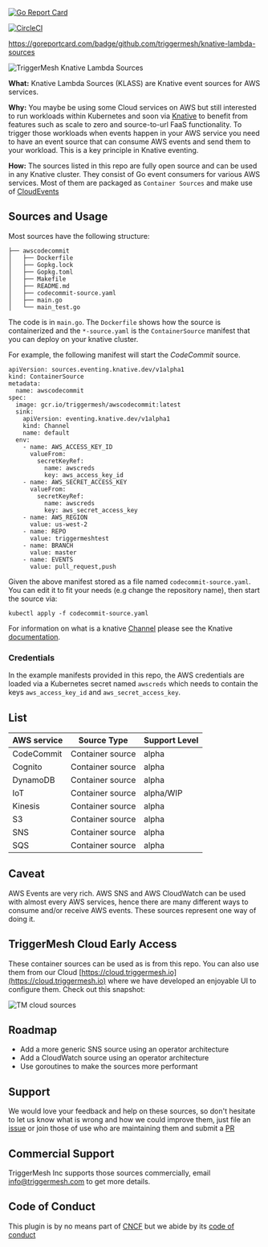 [![Go Report Card](https://goreportcard.com/badge/github.com/triggermesh/knative-lambda-sources)](https://goreportcard.com/report/github.com/triggermesh/knative-lambda-sources)

[![CircleCI](https://circleci.com/gh/triggermesh/knative-lambda-sources/tree/master.svg?style=shield)](https://circleci.com/gh/triggermesh/knative-lambda-sources/tree/master)

https://goreportcard.com/badge/github.com/triggermesh/knative-lambda-sources

![TriggerMesh Knative Lambda Sources](./images/klass.png "TriggerMesh Knative Lambda Sources")

**What:** Knative Lambda Sources (KLASS) are Knative event sources for AWS services.

**Why:** You maybe be using some Cloud services on AWS but still interested to run workloads within Kubernetes and soon via [Knative](https://github.com/knative/docs) to benefit from features such as scale to zero and source-to-url FaaS functionality. To trigger those workloads when events happen in your AWS service you need to have an event source that can consume AWS events and send them to your workload. This is a key principle in Knative eventing.

**How:** The sources listed in this repo are fully open source and can be used in any Knative cluster. They consist of Go event consumers for various AWS services. Most of them are packaged as `Container Sources` and make use of [CloudEvents](https://cloudevents.io/)

## Sources and Usage

Most sources have the following structure:

```shell
├── awscodecommit
│   ├── Dockerfile
│   ├── Gopkg.lock
│   ├── Gopkg.toml
│   ├── Makefile
│   ├── README.md
│   ├── codecommit-source.yaml
│   ├── main.go
│   └── main_test.go
```

The code is in `main.go`. The `Dockerfile` shows how the source is containerized and the `*-source.yaml` is the `ContainerSource` manifest that you can deploy on your knative cluster.

For example, the following manifest will start the _CodeCommit_ source.

```
apiVersion: sources.eventing.knative.dev/v1alpha1
kind: ContainerSource
metadata:
  name: awscodecommit
spec:
  image: gcr.io/triggermesh/awscodecommit:latest
  sink:
    apiVersion: eventing.knative.dev/v1alpha1
    kind: Channel
    name: default
  env:
    - name: AWS_ACCESS_KEY_ID
      valueFrom:
        secretKeyRef:
          name: awscreds
          key: aws_access_key_id
    - name: AWS_SECRET_ACCESS_KEY
      valueFrom:
        secretKeyRef:
          name: awscreds
          key: aws_secret_access_key
    - name: AWS_REGION
      value: us-west-2
    - name: REPO
      value: triggermeshtest
    - name: BRANCH
      value: master
    - name: EVENTS
      value: pull_request,push
```

Given the above manifest stored as a file named `codecommit-source.yaml`. You can edit it to fit your needs (e.g change the repository name), then start the source via:

```
kubectl apply -f codecommit-source.yaml
```

For information on what is a knative [Channel](https://github.com/knative/docs/tree/master/eventing) please see the Knative [documentation](https://github.com/knative/docs/tree/master/eventing).

### Credentials

In the example manifests provided in this repo, the AWS credentials are loaded via a Kubernetes secret named `awscreds` which needs to contain the keys `aws_access_key_id` and `aws_secret_access_key`.

## List

| AWS service | Source Type | Support Level|
|-------------|-------------|--------|
|CodeCommit|Container source|alpha|
|Cognito|Container source|alpha|
|DynamoDB|Container source|alpha|
|IoT|Container source|alpha/WIP|
|Kinesis|Container source|alpha|
|S3|Container source|alpha|
|SNS|Container source|alpha|
|SQS|Container source|alpha|

## Caveat

AWS Events are very rich. AWS SNS and AWS CloudWatch can be used with almost every AWS services, hence there are many different ways to consume and/or receive AWS events. These sources represent one way of doing it.

## TriggerMesh Cloud Early Access

These container sources can be used as is from this repo. You can also use them from our Cloud [https://cloud.triggermesh.io](https://cloud.triggermesh.io) where we have developed an enjoyable UI to configure them. Check out this snapshot:

![TM cloud sources](./images/sources.png)

## Roadmap

* Add a more generic SNS source using an operator architecture
* Add a CloudWatch source using an operator architecture
* Use goroutines to make the sources more performant

## Support

We would love your feedback and help on these sources, so don't hesitate to let us know what is wrong and how we could improve them, just file an [issue](https://github.com/triggermesh/knative-lambda-sources/issues/new) or join those of use who are maintaining them and submit a [PR](https://github.com/triggermesh/knative-lambda-sources/compare)

## Commercial Support

TriggerMesh Inc supports those sources commercially, email info@triggermesh.com to get more details.

## Code of Conduct

This plugin is by no means part of [CNCF](https://www.cncf.io/) but we abide by its [code of conduct](https://github.com/cncf/foundation/blob/master/code-of-conduct.md)
